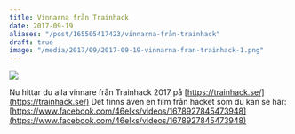 ```yaml
---
title: Vinnarna från Trainhack
date: 2017-09-19
aliases: "/post/165505417423/vinnarna-från-trainhack"
draft: true
image: "/media/2017/09/2017-09-19-vinnarna-fran-trainhack-1.png"
---
```


 

![](/media/2017/09/2017-09-19-vinnarna-fran-trainhack-1.png)


Nu hittar du alla vinnare från Trainhack 2017 på [https://trainhack.se/](https://trainhack.se/)
Det finns även en film från hacket som du kan se här: [https://www.facebook.com/46elks/videos/1678927845473948](https://www.facebook.com/46elks/videos/1678927845473948)
 
